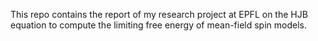 This repo contains the report of my research project at EPFL on the HJB equation to compute the limiting free energy of mean-field spin models.
